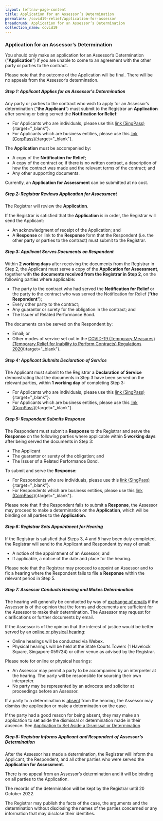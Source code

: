 ```yaml
---
layout: leftnav-page-content
title: Application for an Assessor’s Determination
permalink: /covid19-relief/application-for-assessor
breadcrumb: Application for an Assessor’s Determination
collection_name: covid19
---
```

### Application for an Assessor’s Determination ###

You should only make an application for an Assessor’s Determination (“<b>Application</b>”) if you are unable to come to an agreement with the other party or parties to the contract. 

Please note that the outcome of the Application will be final. There will be no appeals from the Assessor’s determination. 

##### Step 1: Applicant Applies for an Assessor's Determination #####
Any party or parties to the contract who wish to apply for an Assessor’s determination (“<b>the Applicant</b>”) must submit to the Registrar an <b>Application</b> after serving or being served the <b>Notification for Relief</b>:
* For Applicants who are individuals, please use this [link (SingPass)](https://go.gov.sg/application-for-determination-singpass){:target="_blank"}.
* For Applicants which are business entities, please use this [link (CorpPass)](https://go.gov.sg/application-for-determination-corppass){:target="_blank"}.

The <b>Application</b> must be accompanied by:
* A copy of the <b>Notification for Relief</b>;
* A copy of the contract or, if there is no written contract, a description of how the contract was made and the relevant terms of the contract; and
* Any other supporting documents.

Currently, an <b>Application for Assessment</b> can be submitted at no cost.


##### Step 2: Registrar Reviews Application for Assessment #####
The Registrar will review the <b>Application</b>.

If the Registrar is satisfied that the <b>Application</b> is in order, the Registrar will send the Applicant:
* An acknowledgment of receipt of the Application; and
* A <b>Response</b> or link to the <b>Response</b> form that the Respondent (i.e. the other party or parties to the contract) must submit to the Registrar.

##### Step 3: Applicant Serves Documents on Respondent #####
Within <b>2 working days</b> after receiving the documents from the Registrar in Step 2, the Applicant must serve a copy of the <b>Application for Assessment</b>, together with <b>the documents received from the Registrar in Step 2</b>, on the following parties where applicable:
* The party to the contract who had served the <b>Notification for Relief</b> or the party to the contract who was served the Notification for Relief (“<b>the Respondent</b>”);
* Every other party to the contract; 
* Any guarantor or surety for the obligation in the contract; and
* The Issuer of Related Performance Bond.

The documents can be served on the Respondent by:
* Email; or
* Other modes of service set out in the [COVID-19 (Temporary Measures) (Temporary Relief for Inability to Perform Contracts) Regulations 2020](https://sso.agc.gov.sg/act/covid19tma2020#P12-){:target="_blank"}.

##### Step 4: Applicant Submits Declaration of Service #####
The Applicant must submit to the Registrar a <b>Declaration of Service</b> demonstrating that the documents in Step 3 have been served on the relevant parties, within <b>1 working day</b> of completing Step 3:
* For Applicants who are individuals, please use this 
[link (SingPass)](https://go.gov.sg/declaration-of-service-singpass){:target="_blank"}.
* For Applicants which are business entities, please use this [link (CorpPass)](https://go.gov.sg/declaration-of-service-corppass){:target="_blank"}. 

##### Step 5: Respondent Submits Response #####
The Respondent must submit a <b>Response</b> to the Registrar and serve the <b>Response</b> on the following parties where applicable within <b>5 working days</b> after being served the documents in Step 3:
* The Applicant
* The guarantor or surety of the obligation; and
* The Issuer of a Related Performance Bond.

To submit and serve the <b>Response</b>:
* For Respondents who are individuals, please use this [link (SingPass)](https://go.gov.sg/response-to-application-singpass){:target="_blank"}.
* For Respondents which are business entities, please use this [link (CorpPass)](https://go.gov.sg/response-to-application-corppass){:target="_blank"}.

Please note that if the Respondent fails to submit a <b>Response</b>, the Assessor may proceed to make a determination on the <b>Application</b>, which will be binding on all parties to the <b>Application</b>.

##### Step 6: Registrar Sets Appointment for Hearing #####
If the Registrar is satisfied that Steps 3, 4 and 5 have been duly completed, the Registrar will send to the Applicant and Respondent by way of email:
* A notice of the appointment of an Assessor; and
* If applicable, a notice of the date and place for the hearing.

Please note that the Registrar may proceed to appoint an Assessor and to fix a hearing where the Respondent fails to file a <b>Response</b> within the relevant period in Step 5. 

##### Step 7: Assessor Conducts Hearing and Makes Determination #####
The hearing will generally be conducted by way of <u>exchange of emails</u> if the Assessor is of the opinion that the forms and documents are sufficient for the Assessor to make their determination. The Assessor may request for clarifications or further documents by email.

If the Assessor is of the opinion that the interest of justice would be better served by an <u>online or physical hearing</u>:
* Online hearings will be conducted via Webex.
* Physical hearings will be held at the State Courts Towers (1 Havelock Square, Singapore 059724) or other venue as advised by the Registrar.

Please note for online or physical hearings:
* An Assessor may permit a party to be accompanied by an interpreter at the hearing. The party will be responsible for sourcing their own interpreter.
* No party may be represented by an advocate and solicitor at proceedings before an Assessor.

If a party to a determination is <u>absent</u> from the hearing, the Assessor may dismiss the application or make a determination on the case.

If the party had a good reason for being absent, they may make an application to set aside the dismissal or determination made in their absence. See [Application to Set Aside a Dismissal or Determination](/covid19-relief/set-aside-dismissal-or-determination).
  
##### Step 8: Registrar Informs Applicant and Respondent of Assessor’s Determination #####
After the Assessor has made a determination, the Registrar will inform the Applicant, the Respondent, and all other parties who were served the <b>Application for Assessment</b>.

There is no appeal from an Assessor’s determination and it will be binding on all parties to the Application.

The records of the determination will be kept by the Registrar until 20 October 2022.

The Registrar may publish the facts of the case, the arguments and the determination without disclosing the names of the parties concerned or any information that may disclose their identities.



<!-- 
<table>
  <tr>
    <th width="100">
      <p style="text-align: justify">Step 1</p>
    </th>
    <th>
      <p style="text-align: justify">Applicant Applies for Assessment</p>
    </th>
  </tr>
  <tr>
    <td>
    </td>
    <td><p style="text-align: justify">
      Any party or parties to the contract who wish to apply for an Assessor’s determination (“the Applicant”) must submit to the Registrar an Application after serving or being served the Notification for Relief:
      <ul>
<li style="text-align: justify"> For Applicants who are individuals, please use this link (SingPass).</li>
<li style="text-align: justify">For Applicants which are business entities, please use this link (CorpPass).</li>
        </ul>
    </td>
  </tr>
</table>
 -->
